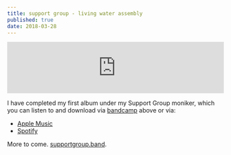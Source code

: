 ```yaml
---
title: support group - living water assembly
published: true
date: 2018-03-28
---
```


<iframe style="border: 0; width: 100%; height: 120px;" src="https://bandcamp.com/EmbeddedPlayer/album=1143372911/size=large/bgcol=ffffff/linkcol=0687f5/tracklist=false/artwork=small/transparent=true/" seamless><a href="http://support--group.bandcamp.com/album/living-water-assembly">Living Water Assembly by Support Group</a></iframe>

I have completed my first album under my Support Group moniker, which you can listen to and download via [bandcamp](http://support--group.bandcamp.com/album/living-water-assembly) above or via:

  - [Apple Music](https://itunes.apple.com/us/album/living-water-assembly/1363547832?uo=4&app=music&at=1001lry3&ct=dashboard)
  - [Spotify](https://open.spotify.com/album/7svoT4qfVwDMxVZRK002EM)

More to come. [supportgroup.band](http://supportgroup.band).
